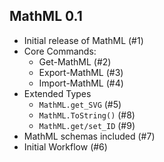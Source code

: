 ## MathML 0.1

* Initial release of MathML (#1)
* Core Commands:
  * Get-MathML (#2)
  * Export-MathML (#3)
  * Import-MathML (#4)
* Extended Types
  * `MathML.get_SVG` (#5)
  * `MathML.ToString()` (#8)
  * `MathML.get/set_ID` (#9)
* MathML schemas included (#7)
* Initial Workflow (#6)
